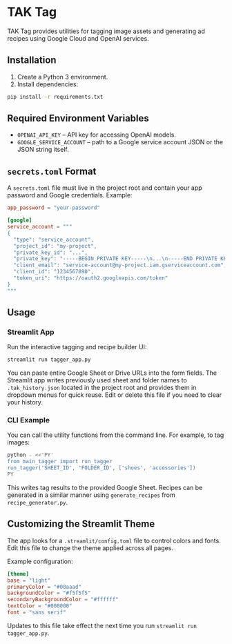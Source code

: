 # TAK Tag

TAK Tag provides utilities for tagging image assets and generating ad recipes using Google Cloud and OpenAI services.

## Installation

1. Create a Python 3 environment.
2. Install dependencies:

```bash
pip install -r requirements.txt
```

## Required Environment Variables

- `OPENAI_API_KEY` – API key for accessing OpenAI models.
- `GOOGLE_SERVICE_ACCOUNT` – path to a Google service account JSON or the JSON string itself.

## `secrets.toml` Format

A `secrets.toml` file must live in the project root and contain your app password and Google credentials. Example:

```toml
app_password = "your-password"

[google]
service_account = """
{
  "type": "service_account",
  "project_id": "my-project",
  "private_key_id": "...",
  "private_key": "-----BEGIN PRIVATE KEY-----\n...\n-----END PRIVATE KEY-----\n",
  "client_email": "service-account@my-project.iam.gserviceaccount.com",
  "client_id": "1234567890",
  "token_uri": "https://oauth2.googleapis.com/token"
}
"""
```

## Usage

### Streamlit App

Run the interactive tagging and recipe builder UI:

```bash
streamlit run tagger_app.py
```

You can paste entire Google Sheet or Drive URLs into the form fields. The
Streamlit app writes previously used sheet and folder names to
`.tak_history.json` located in the project root and provides them in dropdown
menus for quick reuse. Edit or delete this file if you need to clear your
history.

### CLI Example

You can call the utility functions from the command line. For example, to tag images:

```bash
python - <<'PY'
from main_tagger import run_tagger
run_tagger('SHEET_ID', 'FOLDER_ID', ['shoes', 'accessories'])
PY
```

This writes tag results to the provided Google Sheet. Recipes can be generated in a similar manner using `generate_recipes` from `recipe_generator.py`.

## Customizing the Streamlit Theme

The app looks for a `.streamlit/config.toml` file to control colors and fonts. Edit this file to change the theme applied across all pages.

Example configuration:

```toml
[theme]
base = "light"
primaryColor = "#00aaad"
backgroundColor = "#f5f5f5"
secondaryBackgroundColor = "#ffffff"
textColor = "#000000"
font = "sans serif"
```

Updates to this file take effect the next time you run `streamlit run tagger_app.py`.
